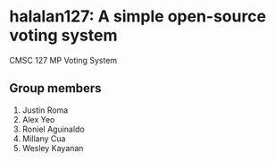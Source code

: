 # halalan127: A simple open-source voting system
CMSC 127 MP Voting System
## Group members
1. Justin Roma
2. Alex Yeo
3. Roniel Aguinaldo
4. Millany Cua
5. Wesley Kayanan

